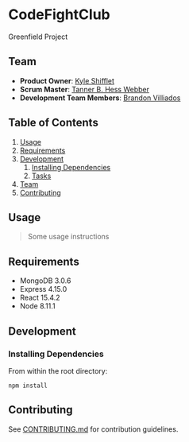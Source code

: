 # CodeFightClub
Greenfield Project

## Team

  - __Product Owner__: [Kyle Shifflet](https://github.com/kshifflet707)
  - __Scrum Master__: [Tanner B. Hess Webber](https://github.com/Tbhesswebber)
  - __Development Team Members__: [Brandon Villiados](https://github.com/brandon-villiados)

## Table of Contents

1. [Usage](#Usage)
1. [Requirements](#requirements)
1. [Development](#development)
    1. [Installing Dependencies](#installing-dependencies)
    1. [Tasks](#tasks)
1. [Team](#team)
1. [Contributing](#contributing)

## Usage

> Some usage instructions

## Requirements

- MongoDB 3.0.6
- Express 4.15.0
- React 15.4.2
- Node 8.11.1

## Development

### Installing Dependencies

From within the root directory:

```
npm install
```


## Contributing

See [CONTRIBUTING.md](CONTRIBUTING.md) for contribution guidelines.